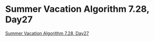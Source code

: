 # Summer Vacation Algorithm 7.28, Day27
[Summer Vacation Algorithm 7.28, Day27](https://aiwithcloud.com/2022/09/16/summer_vacation_algorithm_7-28_day27/)